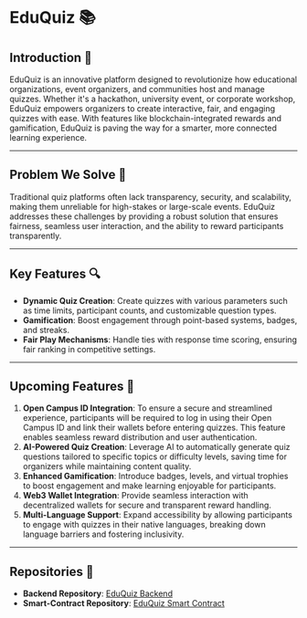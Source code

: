 # EduQuiz 📚

## Introduction 🌟  
EduQuiz is an innovative platform designed to revolutionize how educational organizations, event organizers, and communities host and manage quizzes. Whether it's a hackathon, university event, or corporate workshop, EduQuiz empowers organizers to create interactive, fair, and engaging quizzes with ease. With features like blockchain-integrated rewards and gamification, EduQuiz is paving the way for a smarter, more connected learning experience.

---

## Problem We Solve 🤔  
Traditional quiz platforms often lack transparency, security, and scalability, making them unreliable for high-stakes or large-scale events. EduQuiz addresses these challenges by providing a robust solution that ensures fairness, seamless user interaction, and the ability to reward participants transparently.

---

## Key Features 🔍  
- **Dynamic Quiz Creation**: Create quizzes with various parameters such as time limits, participant counts, and customizable question types.  
- **Gamification**: Boost engagement through point-based systems, badges, and streaks.  
- **Fair Play Mechanisms**: Handle ties with response time scoring, ensuring fair ranking in competitive settings.  

---

## Upcoming Features 🚀  
1. **Open Campus ID Integration**: To ensure a secure and streamlined experience, participants will be required to log in using their Open Campus ID and link their wallets before entering quizzes. This feature enables seamless reward distribution and user authentication.  
2. **AI-Powered Quiz Creation**: Leverage AI to automatically generate quiz questions tailored to specific topics or difficulty levels, saving time for organizers while maintaining content quality.  
3. **Enhanced Gamification**: Introduce badges, levels, and virtual trophies to boost engagement and make learning enjoyable for participants.  
4. **Web3 Wallet Integration**: Provide seamless interaction with decentralized wallets for secure and transparent reward handling.  
5. **Multi-Language Support**: Expand accessibility by allowing participants to engage with quizzes in their native languages, breaking down language barriers and fostering inclusivity.  

---

## Repositories 🔗  
- **Backend Repository**: [EduQuiz Backend](https://github.com/gorkemsandikci/edu-quiz-backend)  
- **Smart-Contract Repository**: [EduQuiz Smart Contract](https://github.com/melihgunduz/EduQuitz-Smart-Contract)  
